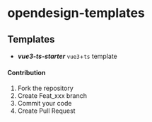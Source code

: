 # opendesign-templates

## Templates
- ***vue3-ts-starter*** `vue3`+`ts` template


#### Contribution

1.  Fork the repository
2.  Create Feat_xxx branch
3.  Commit your code
4.  Create Pull Request

